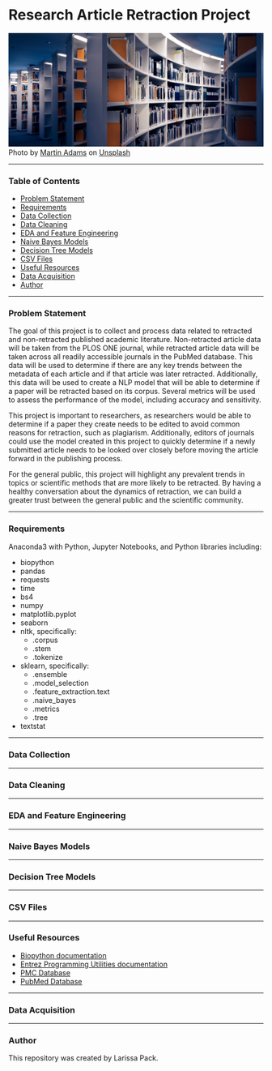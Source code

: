 # Research Article Retraction Project

![alt text](https://github.com/lmpack01/Research-Article-Retraction-Project/blob/main/martin-adams-_OZCl4XcpRw-unsplash.jpg?raw=true)
<span>Photo by <a href="https://unsplash.com/@martinadams?utm_source=unsplash&amp;utm_medium=referral&amp;utm_content=creditCopyText">Martin Adams</a> on <a href="https://unsplash.com/s/photos/research?utm_source=unsplash&amp;utm_medium=referral&amp;utm_content=creditCopyText">Unsplash</a></span>

---

### Table of Contents
* [Problem Statement](#problem-statement)
* [Requirements](#requirements)
* [Data Collection](#data-collection)
* [Data Cleaning](#data-cleaning)
* [EDA and Feature Engineering](#eda-and-feature-engineering)
* [Naive Bayes Models](#naive-bayes-models)
* [Decision Tree Models](#decision-tree-models)
* [CSV Files](#csv-files)
* [Useful Resources](#useful-resources)
* [Data Acquisition](#data-acquisition)
* [Author](#author)

---

### Problem Statement
The goal of this project is to collect and process data related to retracted and non-retracted published academic literature. Non-retracted article data will be taken from the PLOS ONE journal, while retracted article data will be taken across all readily accessible journals in the PubMed database. This data will be used to determine if there are any key trends between the metadata of each article and if that article was later retracted. Additionally, this data will be used to create a NLP model that will be able to determine if a paper will be retracted based on its corpus. Several metrics will be used to assess the performance of the model, including accuracy and sensitivity. 

This project is important to researchers, as researchers would be able to determine if a paper they create needs to be edited to avoid common reasons for retraction, such as plagiarism. Additionally, editors of journals could use the model created in this project to quickly determine if a newly submitted article needs to be looked over closely before moving the article forward in the publishing process. 

For the general public, this project will highlight any prevalent trends in topics or scientific methods that are more likely to be retracted. By having a healthy conversation about the dynamics of retraction, we can build a greater trust between the general public and the scientific community. 

---

### Requirements
Anaconda3 with Python, Jupyter Notebooks, and Python libraries including: 
* biopython 
* pandas 
* requests 
* time 
* bs4 
* numpy 
* matplotlib.pyplot 
* seaborn 
* nltk, specifically: 
    * .corpus 
    * .stem 
    * .tokenize 
* sklearn, specifically: 
    * .ensemble 
    * .model_selection 
    * .feature_extraction.text 
    * .naive_bayes 
    * .metrics 
    * .tree 
* textstat

---

### Data Collection


---

### Data Cleaning


---

### EDA and Feature Engineering


---

### Naive Bayes Models
 

---

### Decision Tree Models


---

### CSV Files


---

### Useful Resources
* [Biopython documentation](https://biopython.org/)
* [Entrez Programming Utilities documentation](https://www.ncbi.nlm.nih.gov/books/NBK25497/)
* [PMC Database](https://www.ncbi.nlm.nih.gov/pmc/)
* [PubMed Database](https://pubmed.ncbi.nlm.nih.gov/)

---

### Data Acquisition


---

### Author
This repository was created by Larissa Pack. 
